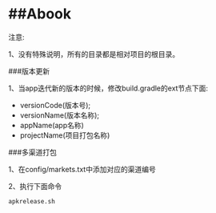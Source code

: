 ##Abook
======

注意:

1、没有特殊说明，所有的目录都是相对项目的根目录。

###版本更新

1、当app迭代新的版本的时候，修改build.gradle的ext节点下面:

- versionCode(版本号);
- versionName(版本名称);
- appName(app名称)
- projectName(项目打包名称)

###多渠道打包

1、在config/markets.txt中添加对应的渠道编号

2、执行下面命令
```
apkrelease.sh
```
